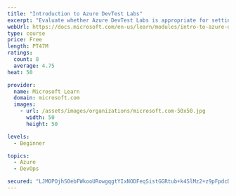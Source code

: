 ```yaml
---
title: "Introduction to Azure DevTest Labs"
excerpt: "Evaluate whether Azure DevTest Labs is appropriate for setting up virtual machine environments for your team."
webUrl: https://docs.microsoft.com/en-us/learn/modules/intro-to-azure-devtest-labs/
type: course
price: Free
length: PT47M
ratings:
  count: 8
  average: 4.75
heat: 50

provider:
  name: Microsoft Learn
  domain: microsoft.com
  images:
    - url: /assets/images/organizations/microsoft.com-50x50.jpg
      width: 50
      height: 50

levels:
  - Beginner

topics:
  - Azure
  - DevOps

secured: "LJMOPOjhS0ebFWkooURowgqgtYIxNODFeqSistGGRtub+k4SlMz2+z9pFpdcDMglXJMdNUpiJ1mrVU9XJ1W5lozFPtTfF3Vg4BUYGzlqGJNZxx7xOASB/9MYIoxVECahhDMzMXpYHTFPu/FIvPEpJ0VU/X/XNWJDHDVBbryUESmRzs86XBPWlxqeOP4SRJs/YTN1+b99L+E2AzhyM8wRzkTJrhHBOb3xEBO6pjVQavJ/GQ4pTOFJvsQQeluppC8K+azY4Zeo2VXlsfBjUmNyjagb1s4XdRZJQRg8GFE6fOmkY91YcM0BD1jtJ+yPEdNtCW5TyZQtqD/NYV5m8kcNrg5Dwf7K9W3Q/vYAG122SScm2d+9c0u/ppUSHShAOp2nYdFQvBFk1/E5i/RTkHE2o80M9WbasV8RlC+igRPO1ag=;gzPFU/ToQbYkzgNePnrFLQ=="
---
```


